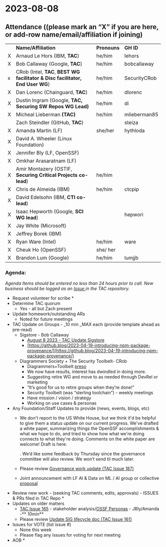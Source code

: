 # **2023-08-08**


## Attendance ((please **mark an “X” if you are here,** or add-row name/email/affiliation if joining)


<table>
  <tr>
   <td>
   </td>
   <td><strong>Name/Affiliation</strong>
   </td>
   <td><strong>Pronouns</strong>
   </td>
   <td><strong>GH ID</strong>
   </td>
  </tr>
  <tr>
   <td>X
   </td>
   <td>Arnaud Le Hors (IBM, <strong>TAC</strong>)
   </td>
   <td>he/him
   </td>
   <td>lehors
   </td>
  </tr>
  <tr>
   <td>X
   </td>
   <td>Bob Callaway (Google, <strong>TAC</strong>)  
   </td>
   <td>he/him
   </td>
   <td>bobcallaway
   </td>
  </tr>
  <tr>
   <td>x
   </td>
   <td>CRob (Intel, <strong>TAC</strong>, <strong>BEST WG facilitator & Disc facilitator, End User WG</strong>)
   </td>
   <td>he/him
   </td>
   <td>SecurityCRob
   </td>
  </tr>
  <tr>
   <td>X
   </td>
   <td>Dan Lorenc (Chainguard, <strong>TAC</strong>)
   </td>
   <td>he/him
   </td>
   <td>dlorenc
   </td>
  </tr>
  <tr>
   <td>X
   </td>
   <td>Dustin Ingram (Google, <strong>TAC, Securing SW Repos WG Lead)</strong>
   </td>
   <td>he/him
   </td>
   <td>di
   </td>
  </tr>
  <tr>
   <td>X
   </td>
   <td>Micheal Lieberman <strong>(TAC)</strong>
   </td>
   <td>he/him
   </td>
   <td>mlieberman85
   </td>
  </tr>
  <tr>
   <td>
   </td>
   <td>Zach Steindler (GitHub, <strong>TAC</strong>)
   </td>
   <td>
   </td>
   <td>steiza
   </td>
  </tr>
  <tr>
   <td>X
   </td>
   <td>Amanda Martin (LF)
   </td>
   <td>she/her
   </td>
   <td>hythloda
   </td>
  </tr>
  <tr>
   <td>X
   </td>
   <td>David A. Wheeler (Linux Foundation)
   </td>
   <td>
   </td>
   <td>
   </td>
  </tr>
  <tr>
   <td>X
   </td>
   <td>Jennifer Bly (LF, OpenSSF)
   </td>
   <td>
   </td>
   <td>
   </td>
  </tr>
  <tr>
   <td>X
   </td>
   <td>Omkhar Arasaratnam (LF)
   </td>
   <td>
   </td>
   <td>
   </td>
  </tr>
  <tr>
   <td>X
   </td>
   <td>Amir Montazery (OSTIF, <strong>Securing Critical Projects co-lead</strong>)
   </td>
   <td>he/him
   </td>
   <td>
   </td>
  </tr>
  <tr>
   <td>X
   </td>
   <td>Chris de Almeida (IBM)
   </td>
   <td>he/him
   </td>
   <td>ctcpip
   </td>
  </tr>
  <tr>
   <td>X
   </td>
   <td>David Edelsohn (IBM, <strong>CTI co-lead</strong>)
   </td>
   <td>
   </td>
   <td>
   </td>
  </tr>
  <tr>
   <td>X
   </td>
   <td>Isaac Hepworth (Google, <strong>SCI WG lead</strong>)
   </td>
   <td>
   </td>
   <td>hepwori
   </td>
  </tr>
  <tr>
   <td>X
   </td>
   <td>Jay White (Microsoft)
   </td>
   <td>
   </td>
   <td>
   </td>
  </tr>
  <tr>
   <td>X
   </td>
   <td>Jeffrey Borek (IBM)
   </td>
   <td>
   </td>
   <td>
   </td>
  </tr>
  <tr>
   <td>X
   </td>
   <td>Ryan Ware (Intel)
   </td>
   <td>he/him
   </td>
   <td>ware
   </td>
  </tr>
  <tr>
   <td>X
   </td>
   <td>Cheuk Ho (OpenSSF)
   </td>
   <td>she/ her
   </td>
   <td>
   </td>
  </tr>
  <tr>
   <td>X
   </td>
   <td>Brandon Lum (Google)
   </td>
   <td>he/him
   </td>
   <td>lumjjb
   </td>
  </tr>
</table>



### Agenda:

_Agenda Items should be entered no less than 24 hours prior to call.  New business should be logged as an [Issue ](https://github.com/ossf/tac/issues)in the TAC repository._



* Request volunteer for scribe
    *  
* Determine TAC quorum
    *  Yes - all but Zach present
* Update homework/outstanding ARs
    * Noted for future meetings
* TAC Update on Groups - _10 min _MAX each (provide template ahead as pre-read)
    *  Sigstore - Bob Callaway
        * [August 8 2023 - TAC Update Sigstore](https://docs.google.com/presentation/d/1I_7WeW2kFOdThZ8gg-4fj965bzWEv8SJ_cyayzm_b5o/edit#slide=id.p1)
        * [https://github.blog/2023-04-19-introducing-npm-package-provenance/](https://github.blog/2023-04-19-introducing-npm-package-provenance/)
    *  Diagrammers Society + The Security Toolbelt- CRob
        * Diagrammers+Toolbelt [preso](https://docs.google.com/presentation/d/1depxHPxMTYMlRN-XyO0NSxcVAlxLCqA0njY4NICGJtI/edit#slide=id.p1)
        * We now have results, interest has dwindled in doing more.
        * Suggesting retire WG and move to as needed through DevRel or marketing
        * “It’s good for us to retire groups when they’re done!”
        * Security Toolbelt (was “sterling toolchain”) - weekly meetings
        * Have mission / vision / strategy
        * Working on use cases & personas
* Any Foundation/Staff Updates to provide (news, events, blogs, etc)
    * We don't report to the US White House, but we think it'd be helpful to give them a status update on our current progress. We've drafted a white paper, summarizing things the OpenSSF accomplishments & what we hope to do, and tried to show how what we're doing connects to what they're doing. Comments on the white paper are welcome! Draft is here:

        . We’d like some feedback by Thursday since the governance committee will also review. We won’t send til much later.

    * Please review [Governance work update (TAC Issue 187)](https://github.com/ossf/tac/issues/187)
    * Joint announcement with LF AI & Data on ML / AI group or collective [proposal](https://docs.google.com/document/d/1eMp5jksdNxWDtg_aQ2yoc6jYUAczhx_KPPuDrCiS8lQ/edit#heading=h.7ux2t3trabu3)
* Review new work - (seeking TAC comments, edits, approvals) - ISSUES & PRs filed in TAC Repo
    *  
* Updates on older matters 
    * [TAC Issue 165](https://github.com/ossf/tac/issues/165) - stakeholder analysis/[OSSF Personas](https://docs.google.com/document/d/1W2qxW0Ldsk-HfsT6eXGRI5O5JYWS09DSUZIVDmTFo7o/edit#heading=h.781bjpjkl5ir) - JBly/Amanda -** _10min_**
    * Please review [Update SIG lifecycle doc (TAC Issue 161)](https://github.com/ossf/tac/pull/182)
* Issues for VOTE (list issue #)
    * None this week
    * Please flag any issues for voting for next meeting
* AOB
    * 


